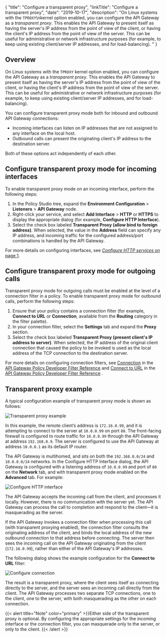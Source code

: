 {
"title": "Configure a transparent proxy",
"linkTitle": "Configure a transparent proxy",
"date": "2019-10-17",
"description": "On Linux systems with the `TPROXY`\\nkernel option enabled, you can configure the API Gateway as a *transparent proxy*. This enables the API Gateway to present itself as having the server's IP address from the point of view of the client, or having the client's IP address from the point of view of the server. This can be useful for administrative or network infrastructure purposes (for example, to keep using existing client/server IP addresses, and for load-balancing). "
}
﻿
<div id="p_common_transparent_proxy_overview">

Overview
--------

On Linux systems with the `TPROXY`
kernel option enabled, you can configure the API Gateway as a *transparent proxy*. This enables the API Gateway to present itself as having the server's IP address from the point of view of the client, or having the client's IP address from the point of view of the server. This can be useful for administrative or network infrastructure purposes (for example, to keep using existing client/server IP addresses, and for load-balancing).

You can configure transparent proxy mode both for inbound and outbound API Gateway connections:

-   Incoming interfaces can listen on IP addresses that are not assigned to any interface on the local host.
-   Outbound calls can present the originating client's IP address to the destination server.

Both of these options act independently of each other.

</div>

<div id="p_common_transparent_proxy_incoming_config">

Configure transparent proxy mode for incoming interfaces
--------------------------------------------------------

To enable transparent proxy mode on an incoming interface, perform the following steps:

1.  In the Policy Studio tree, expand the **Environment Configuration** > **Listeners** > **API Gateway**
    node.
2.  Right-click your service, and select **Add Interface** > **HTTP**
    or **HTTPS**
    to display the appropriate dialog (for example, **Configure HTTP Interface**).
3.  Select the check box labeled **Transparent Proxy (allow bind to foreign address)**. When selected, the value in the **Address**
    field can specify any IP address, and incoming traffic for the configured address/port combinations is handled by the API Gateway.

For more details on configuring interfaces, see [*Configure HTTP services* on page 1](general_services.htm).

</div>

<div id="p_common_transparent_proxy_outgoing_config">

Configure transparent proxy mode for outgoing calls
---------------------------------------------------

Transparent proxy mode for outgoing calls must be enabled at the level of a connection filter in a policy. To enable transparent proxy mode for outbound calls, perform the following steps:

1.  Ensure that your policy contains a connection filter (for example, **Connect to URL**
    or **Connection**, available from the **Routing**
    category in the filter palette).
2.  In your connection filter, select the **Settings**
    tab and expand the **Proxy** section.
3.  Select the check box labeled **Transparent Proxy (present client's IP address to server)**. When selected, the IP address of the original client connection that caused the policy to be invoked is used as the local address of the TCP connection to the destination server.

For more details on configuring connection filters, see
[Connection](/csh?context=503&product=prod-api-gateway-77)
in the
[API Gateway Policy Developer Filter Reference](/bundle/APIGateway_77_PolicyDevFilterReference_allOS_en_HTML5/)
and
[Connect to URL](/csh?context=502&product=prod-api-gateway-77)
in the
[API Gateway Policy Developer Filter Reference](/bundle/APIGateway_77_PolicyDevFilterReference_allOS_en_HTML5/)
.

</div>

<div id="p_common_transparent_proxy_example_config">

Transparent proxy example
-------------------------

A typical configuration example of transparent proxy mode is shown as follows:

![Transparent proxy example](/Images/docbook/images/transparent_proxy/transparent_proxy_example.png)

In this example, the remote client’s address is `172.16.0.99`, and it is attempting to connect to the server at `10.0.0.99`
on port `80`. The front-facing firewall is configured to route traffic for `10.0.0.99`
through the API Gateway at address `192.168.0.9`. The server is configured to use the API Gateway at address `10.0.0.1`
as its default IP router.

The API Gateway is multihomed, and sits on both the `192.168.0.0/24`
and `10.0.0.0/24`
networks. In the Configure HTTP Interface
dialog, the API Gateway is configured with a listening address of `10.0.0.99`
and port of `80`
on the **Network**
tab, and with transparent proxy mode enabled on the **Advanced**
tab. For example:

![Configure HTTP interface](/Images/docbook/images/transparent_proxy/configure_http_interface.png)

The API Gateway accepts the incoming call from the client, and processes it locally. However, there is no communication with the server yet. The API Gateway can process the call to completion and respond to the client—it is masquerading as the server.

If the API Gateway invokes a connection filter when processing this call (with transparent proxying enabled), the connection filter consults the originating address of the client, and binds the local address of the new outbound connection to that address before connecting. The server then sees the incoming call on the API Gateway originating from the client (`172.16.0.99`), rather than either of the API Gateway's IP addresses.

The following dialog shows the example configuration for the **Connect to URL**
filter:

![Configure connection](/Images/docbook/images/transparent_proxy/configure_connect_to_url.png)

The result is a transparent proxy, where the client sees itself as connecting directly to the server, and the server sees an incoming call directly from the client. The API Gateway processes two separate TCP connections, one to the client, one to the server, with both masquerading as the other on each connection.

{{< alert title="Note" color="primary" >}}Either side of the transparent proxy is optional. By configuring the appropriate settings for the incoming interface or the connection filter, you can masquerade only to the server, or only to the client. {{< /alert >}}

</div>
